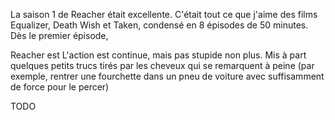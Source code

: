 La saison 1 de Reacher était excellente. C'était tout ce que j'aime des films Equalizer, Death Wish et Taken, condensé en 8 épisodes de 50 minutes. Dès le premier épisode, 

Reacher est 
L'action est continue, mais pas stupide non plus. Mis à part quelques petits trucs tirés par les cheveux qui se remarquent à peine (par exemple, rentrer une fourchette dans un pneu de voiture avec suffisamment de force pour le percer)

TODO
